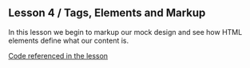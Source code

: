 ## Lesson 4 / Tags, Elements and Markup  

In this lesson we begin to markup our mock design and see how HTML elements define what our content is.

[Code referenced in the lesson](https://github.com/scottusrobus/become-a-web-developer/raw/master/01-html-starter/04-tags-elements-and-markup/index.html)
